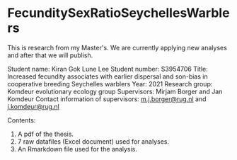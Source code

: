 # FecunditySexRatioSeychellesWarblers

This is research from my Master's. We are currently applying new analyses and after that we will publish.

Student name: Kiran Gok Lune LeeStudent number: S3954706Title: Increased fecundity associates with earlier dispersal and son-bias in cooperative breeding Seychelles warblersYear: 2021Research group: Komdeur evolutionary ecology groupSupervisors: Mirjam Borger and Jan KomdeurContact information of supervisors: m.j.borger@rug.nl and j.komdeur@rug.nlContents:1. A pdf of the thesis.2. 7 raw datafiles (Excel document) used for analyses. 3. An Rmarkdown file used for the analysis.